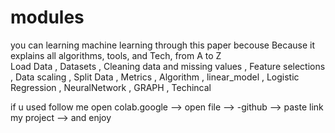 # modules
you can learning machine learning through this paper becouse Because it explains all algorithms, tools, and Tech, from A to Z  
Load Data ,
Datasets , 
Cleaning data and missing values , 
Feature selections ,
Data scaling ,
Split Data ,
Metrics ,
Algorithm ,
linear_model , 
Logistic Regression , 
NeuralNetwork ,
GRAPH ,
Techincal


if u used follow me 
open colab.google --> open file --> -github --> paste link my project --> and enjoy 
